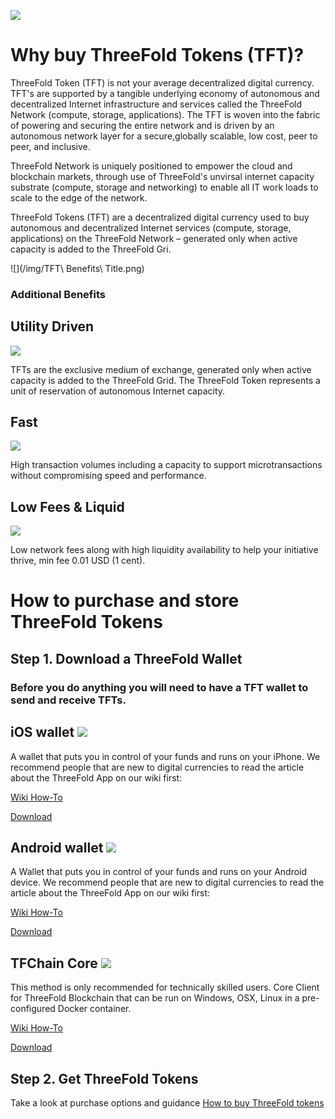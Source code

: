 

![](/img/bitmeex-16-usd-exchange.png)

# Why buy ThreeFold Tokens (TFT)?


ThreeFold Token (TFT) is not your average decentralized digital currency. TFT's are supported by a tangible underlying economy of autonomous and decentralized Internet infrastructure and services called the ThreeFold Network (compute, storage, applications). The TFT is woven into the fabric of powering and securing the entire network and is driven by an autonomous network layer for a secure,globally scalable, low cost, peer to peer, and inclusive. 

ThreeFold Network is uniquely positioned to empower the cloud and blockchain markets, through use of ThreeFold's unvirsal internet capacity substrate (compute, storage and networking) to enable all IT work loads to scale to the edge of the network.

ThreeFold Tokens (TFT) are a decentralized digital currency used to buy autonomous and decentralized Internet services (compute, storage, applications) on the ThreeFold Network – generated only when active capacity is added to the ThreeFold Gri.


![](/img/TFT\ Benefits\ Title.png)

### Additional Benefits

## Utility Driven 
![](https://raw.githubusercontent.com/threefoldfoundation/info_tokens/master/docs/img/ic-benefits-01.png)

TFTs are the exclusive medium of exchange, generated only when active capacity is added to the ThreeFold Grid. The ThreeFold Token represents a unit of reservation of autonomous Internet capacity.


## Fast 

![](https://raw.githubusercontent.com/threefoldfoundation/info_tokens/master/docs/img/ic-util-01.png)

High transaction volumes including a capacity to support microtransactions without compromising speed and performance.

## Low Fees & Liquid

![](https://raw.githubusercontent.com/threefoldfoundation/info_tokens/master/docs/img/ic-util-02.png)

Low network fees along with high liquidity availability to help your initiative thrive, min fee 0.01 USD (1 cent).


# How to purchase and store ThreeFold Tokens

## Step 1. Download a ThreeFold Wallet

### Before you do anything you will need to have a TFT wallet to send and receive TFTs.

## iOS wallet ![](https://raw.githubusercontent.com/threefoldfoundation/info_tokens/master/docs/img/ic-applelogo.png)

A wallet that puts you in control of your funds and runs on your iPhone. We recommend people that are new to digital currencies to read the article about the ThreeFold App on our wiki first:

[Wiki How-To](/threefold_app)

[Download](https://itunes.apple.com/app/id1276543091)

## Android wallet ![](https://raw.githubusercontent.com/threefoldfoundation/info_tokens/master/docs/img/ic-androidlogo.png)

A Wallet that puts you in control of your funds and runs on your Android device. We recommend people that are new to digital currencies to read the article about the ThreeFold App on our wiki first:

[Wiki How-To](https://raw.githubusercontent.com/threefoldfoundation/info_tokens/master/threefold_app)

[Download](https://play.google.com/store/apps/details?id=com.mobicage.rogerthat.em.be.threefold.token)

## TFChain Core ![](https://raw.githubusercontent.com/threefoldfoundation/info_tokens/master/docs/img/ic-chaincore.png)

This method is only recommended for technically skilled users. Core Client for ThreeFold Blockchain that can be run on Windows, OSX, Linux in a pre-configured Docker container.

[Wiki How-To](https://threefoldfoundation.github.io/info_tokens/#/technology/command_line_wallet)

[Download](https://github.com/threefoldfoundation/tfchain)

## Step 2. Get ThreeFold Tokens

Take a look at purchase options and guidance 
[How to buy ThreeFold tokens](/how_to_buy/README.md)



